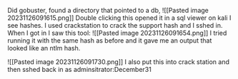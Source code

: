 
Did gobuster, found a directory that pointed to a db,
![[Pasted image 20231126091615.png]]
Double clicking this opened it in a sql viewer on kali
I see hashes. I used crackstation to crack the support hash and I sshed in. When I got in I saw this tool:
![[Pasted image 20231126091654.png]]
I tried running it with the same hash as before and it gave me an output that looked like an ntlm hash. 

![[Pasted image 20231126091730.png]]
I also put this into crack station and then sshed back in as adminsitrator:December31

